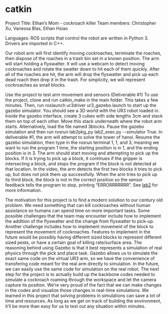 # catkin



Project Title: Ethan’s Mom - cockroach killer
Team members: Christopher Xu, Vanessa Blas, Ethan Hsiao

Languages: ROS scripts that control the robot are written in Python 3. Drivers are imported in C++.

Our robot arm will first identify moving cockroaches, terminate the roaches, then dispose of the roaches in a trash bin set in a known position. The arm will start holding a flyswatter. It will use a webcam to detect moving cockroaches and rotate the swatter down to hit each of them quickly. After all of the roaches are hit, the arm will drop the flyswatter and pick up each dead roach then drop it in the trash. For simplicity, we will represent cockroaches as small blocks. 

Use the project to test arm movement and sensors (Deliverable #1)
To use the project, clone and run catkin_make in the main folder. This takes a few minutes. Then, run roslaunch ur3driver ur3_gazebo.launch to start up the gazebo simulator. You should see a 3D world with the UR3 robot loaded in. Inside the gazebo interface, create 3 cubes with side lengths 3cm and stack them on top of each other. Move this stack underneath where the robot arm starts. Alternatively, load the file named 3blocks. Pause the gazebo simulation and then run rosrun lab2pkg_py lab2_exec.py --simulator True. In deliverable #1, the arm will attempt to solve the tower of hanoi. Resume the gazebo simulation, then type in the rosrun terminal 1, 1, and 3, meaning we want to run the program 1 time, the starting position is in 1, and the ending position is in 3. The arm should start moving and attempting to pick up the blocks. If it is trying to pick up a block, it continues if the gripper is intersecting a block, and stops the program if the block is not detected at that location. In the video, the arm detects the first two blocks it tries to pick up, but does not pick them up successfully. When the arm tries to pick up its third block, the block is not in the correct position so the sensor feedback tells the program to stop, printing “ERRORRRRRRR”. See [lab2](http://coecsl.ece.illinois.edu/ece470/Lab2_Manual.pdf) for more information.

The motivation for this project is to find a modern solution to our century old problem. We need something that can kill cockroaches without human assistance so humans can spend time on more important tasks.
Some possible challenges that the team may encounter include how to implement the addition of the flyswatter and the change from flyswatter to pick-up. Another challenge includes how to implement movement of the block to represent the movement of cockroaches. Features to implement in the future would be possibly having different sized blocks to represent different sized pests, or have a certain goal of killing rate/surface area.
The reasoning behind using Gazebo is that it best represents a simulation of real physics through the pick and place task. Gazebo allows us to simulate the exact same code on the virtual UR3 arm, so we have the convenience of transfering code meant for the real arm directly to simulation. In the future, we can easily use the same code for simulation on the real robot.
The next step for the project is to actually build up the backbone codes needed to simulate a cockroach roaming through the workspace and let the camera capture its position. 
We’re very proud of the fact that we can make changes in the codes and visualize those changes in real-time simulations.
We learned in this project that solving problems in simulations can save a lot of time and resources. As long as we get on track of building the environment, it’ll be more than easy for us to test out any situation within minutes.
